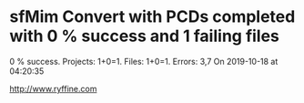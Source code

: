 # sfMim Convert with PCDs completed with 0 % success and 1 failing files

0 % success. Projects: 1+0=1.  Files: 1+0=1. Errors: 3,7  On 2019-10-18 at 04:20:35





http://www.ryffine.com
